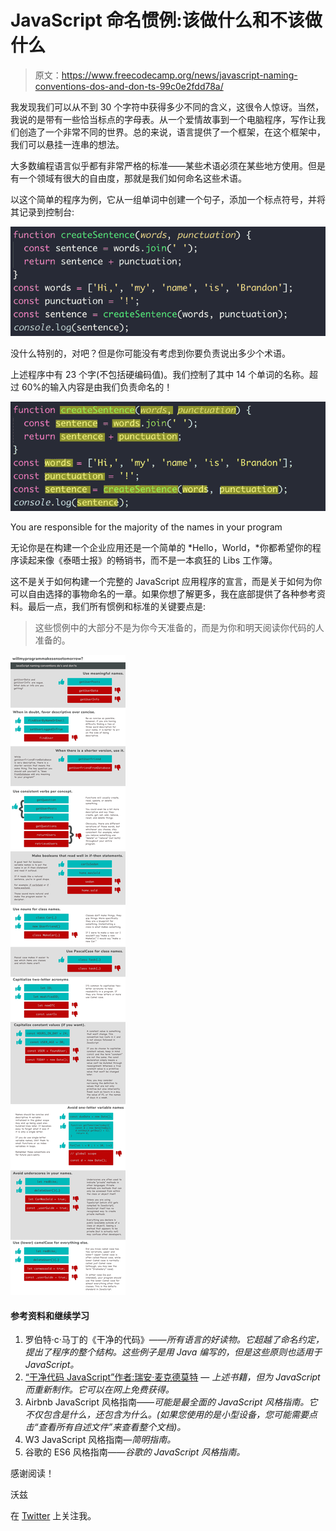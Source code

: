 # JavaScript 命名惯例:该做什么和不该做什么

> 原文：<https://www.freecodecamp.org/news/javascript-naming-conventions-dos-and-don-ts-99c0e2fdd78a/>

我发现我们可以从不到 30 个字符中获得多少不同的含义，这很令人惊讶。当然，我说的是带有一些恰当标点的字母表。从一个爱情故事到一个电脑程序，写作让我们创造了一个非常不同的世界。总的来说，语言提供了一个框架，在这个框架中，我们可以悬挂一连串的想法。

大多数编程语言似乎都有非常严格的标准——某些术语必须在某些地方使用。但是有一个领域有很大的自由度，那就是我们如何命名这些术语。

以这个简单的程序为例，它从一组单词中创建一个句子，添加一个标点符号，并将其记录到控制台:

![dRQKspy4V21MPbO8LW1bFXtIOwTMvnNeRp5i](img/4b178c4cf8054564b2392e958a909f4c.png)

没什么特别的，对吧？但是你可能没有考虑到你要负责说出多少个术语。

上述程序中有 23 个字(不包括硬编码值)。我们控制了其中 14 个单词的名称。超过 60%的输入内容是由我们负责命名的！

![rQnG17-jJTsPsKtn0NCIPVD60qKRR8nhHNMX](img/8406b0276a8e2b96a893476f87edd271.png)

You are responsible for the majority of the names in your program

无论你是在构建一个企业应用还是一个简单的 *Hello，World，*你都希望你的程序读起来像《泰晤士报》的畅销书，而不是一本疯狂的 Libs 工作簿。

这不是关于如何构建一个完整的 JavaScript 应用程序的宣言，而是关于如何为你可以自由选择的事物命名的一章。如果你想了解更多，我在底部提供了各种参考资料。最后一点，我们所有惯例和标准的关键要点是:

> 这些惯例中的大部分不是为你今天准备的，而是为你和明天阅读你代码的人准备的。

![-Se0xzoDIzsROxX4YKSWtQuD6Z7Mq4UbT-ub](img/e7360c6bdd66386990cab7a35f1ea451.png)

#### 参考资料和继续学习

1.  罗伯特·c·马丁的《干净的代码》——*所有语言的好读物。它超越了命名约定，提出了程序的整个结构。这些例子是用 Java 编写的，但是这些原则也适用于 JavaScript。*
2.  [“干净代码 JavaScript”作者:瑞安·麦克德莫特](https://github.com/ryanmcdermott/clean-code-javascript) — *上述书籍，但为 JavaScript 而重新制作。它可以在网上免费获得。*
3.  Airbnb JavaScript 风格指南——*可能是最全面的 JavaScript 风格指南。它不仅包含是什么，还包含为什么。(如果您使用的是小型设备，您可能需要点击“查看所有自述文件”来查看整个文档)。*
4.  W3 JavaScript 风格指南—*简明指南。*
5.  谷歌的 ES6 风格指南——*谷歌的 JavaScript 风格指南。*

感谢阅读！

沃兹

在 [Twitter](https://twitter.com/Brandonwoz) 上关注我。